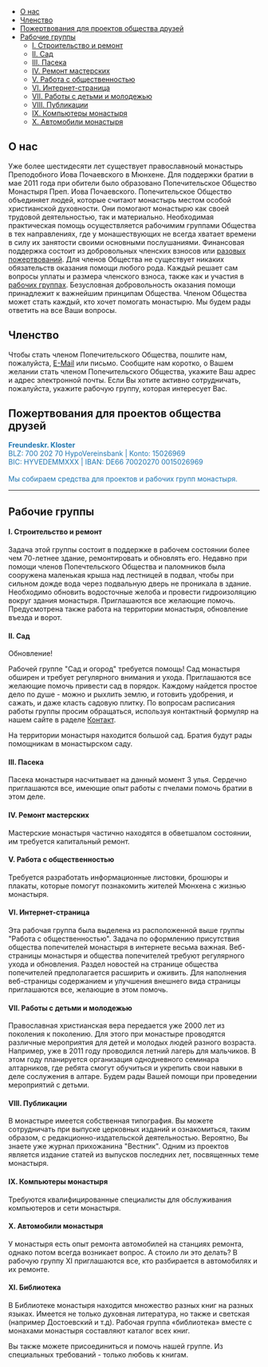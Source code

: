 * [О нас](#О-нас)
* [Членство](#Членство)
* [Пожертвования для проектов общества друзей](#Пожертвования-для-проектов-общества-друзей)
* [Рабочие группы](#Рабочие-группы)
  * [I. Строительство и ремонт](#i-Строительство-и-ремонт)
  * [II. Сад](#ii-Сад)
  * [III. Пасека](#iii-Пасека)
  * [IV. Ремонт мастерских](#iv-Ремонт-мастерских)
  * [V. Работа с общественностью](#v-Работа-с-общественностью)
  * [VI. Интернет-страница](#vi-Интернет-страница)
  * [VII. Работы с детьми и молодежью](#vii-Работы-с-детьми-и-молодежью)
  * [VIII. Публикации](#viii-Публикации)
  * [IX. Компьютеры монастыря](#ix-Компьютеры-монастыря)
  * [X. Автомобили монастыря](#x-Автомобили-монастыря)

## О нас

Уже более шестидесяти лет существует православноый монастырь Преподобного Иова Почаевского в Мюнхене. Для поддержки братии в мае 2011 года при  обители было образовано Попечительское Общество Монастыря Преп. Иова Почаевского. Попечительское Общество объединяет людей, которые считают монастырь  местом особой христианской духовности. Они помогают монастырю как своей трудовой деятельностью, так и материально. Необходимая практическая помощь осуществляется рабочимим группами Общества в тех направлениях, где у монашествующих не всегда хватает времени в силу их занятости  своими основными послушаниями. Финансовая поддержка состоит из добровольных  членских взносов или [разовых пожертвований](/ru/pozhertvovania). Для членов Общества не существует никаких обязательств оказания помощи любого рода. Каждый решает сам вопросы уплаты и размера членского взноса, также как и участия в [рабочих группах](#Рабочие-группы). Безусловная добровольность оказания помощи принадлежит к  важнейшим принципам Общества. Членом Общества может стать каждый, кто хочет помогать монастырю. Мы будем рады ответить на все Ваши вопросы.

## Членство

Чтобы стать членом Попечительского Общества, пошлите нам, пожалуйста, [E-Mail](/ru/kontakt) или письмо. Сообщите нам коротко, о Вашем желании стать членом Попечительского Общества, укажите Ваш адрес и адрес электронной почты. Если Вы хотите активно сотрудничать, пожалуйста, укажите рабочую группу, которая интересует Вас.


## Пожертвования для проектов общества друзей
<div style="color: #2077b2">
<b>Freundeskr. Kloster</b><br>
BLZ: 700 202 70 HypoVereinsbank | Konto: 15026969<br>
BIC: HYVEDEMMXXX | IBAN: DE66 70020270 0015026969<br>
<br>
Мы собираем средства для проектов и рабочих групп монастыря.<br>
</div>

<hr>

## Рабочие группы

#### I. Строительство и ремонт

Задача этой группы состоит в поддержке в рабочем состоянии более чем 70-летнее здание, ремонтировать и обновлять его. Недавно при помощи членов Попечтельского Общества и паломников была сооружена маленькая крыша над лестницей в подвал, чтобы при сильном дожде вода через подвальную дверь не проникала в здание. Необходимо обновить водосточные желоба и провести гидроизоляцию вокруг здания монастыря. Приглашаются все желающие помочь. Предусмотрена также работа на территории монастыря, обновление въезда и ворот.

#### II. Сад

Обновление!

Рабочей группе "Сад и огород" требуется помощь! Сад монастыря обширен и требует регулярного внимания и ухода. Приглашаются все желающие помочь привести сад в порядок. Каждому найдется простое дело по душе - можно и рыхлить землю, и готовить удобрения, и сажать, и даже класть садовую плитку.
По вопросам расписания работы группы просим обращаться, используя контактный формуляр на нашем сайте в раделе [Контакт](/ru/kontakt).

На территории монастыря находится большой сад. Братия будут рады помощникам в монастырском саду.

#### III. Пасека

Пасека монастыря насчитывает на данный момент 3 улья. Сердечно приглашаются все, имеющие опыт работы с пчелами помочь братии в этом деле.

#### IV. Ремонт мастерских

Мастерские монастыря частично находятся в обветшалом состоянии, им требуется капитальный ремонт.

#### V. Работа с общественностью

Требуется разработать информационные листовки, брошюры и плакаты, которые помогут познакомить жителей Мюнхена с жизнью монастыря.

#### VI. Интернет-страница

Эта рабочая группа была выделена из расположенной выше группы "Работа с общественностью". Задача по оформлению присутствия общества попечителей монастыря в интернете весьма важная. Веб-страницы монастыря и общества попечителей требуют регулярного ухода и обновления. Раздел новостей на странице общества попечителей предполагается расширить и оживить. Для наполнения веб-страницы содержанием и улучшения внешнего вида страницы приглашаются все, желающие в этом помочь.

#### VII. Работы с детьми и молодежью

Православная христианская вера передается уже 2000 лет из поколения к поколению. Для этого при монастыре проводятся различные мероприятия для детей и молодых людей разного возраста. Например, уже в 2011 году проводился летний лагерь для мальчиков. В этом году планируется организация однодневного семинара алтарников, где ребята смогут обучиться и укрепить свои навыки в деле сослужения в алтаре. Будем рады Вашей помощи при проведении мероприятий с детьми.

#### VIII. Публикации

В монастыре имеется собственная типография. Вы можете сотрудничать при выпуске церковных изданий и ознакомиться, таким образом, с редакционно-издательской деятельностью. Вероятно, Вы знаете уже журнал прихожанина "Вестник". Одним из проектов является издание статей из выпусков последних лет, посвященных теме монастыря.

#### IX. Компьютеры монастыря

Требуются квалифицированные специалисты для обслуживания компьютеров и сети монастыря.

#### X. Автомобили монастыря

У монастыря есть опыт ремонта автомобилей на станциях ремонта, однако потом всегда возникает вопрос. А стоило ли это делать? В рабочую группу XI приглашаются все, кто разбирается в автомобилях и их ремонте.

#### **XI. Библиотека**

В Библиотеке монастыря находится множество разных книг на разных языках. Имеется не только духовная литература, но также и светская (например Достоевский и т.д). Рабочая группа «библиотека» вместе с монахами монастыря составляют каталог всех книг. 

Вы также можете присоединиться и помочь нашей группе. Из специальных требований - только любовь к книгам. 
